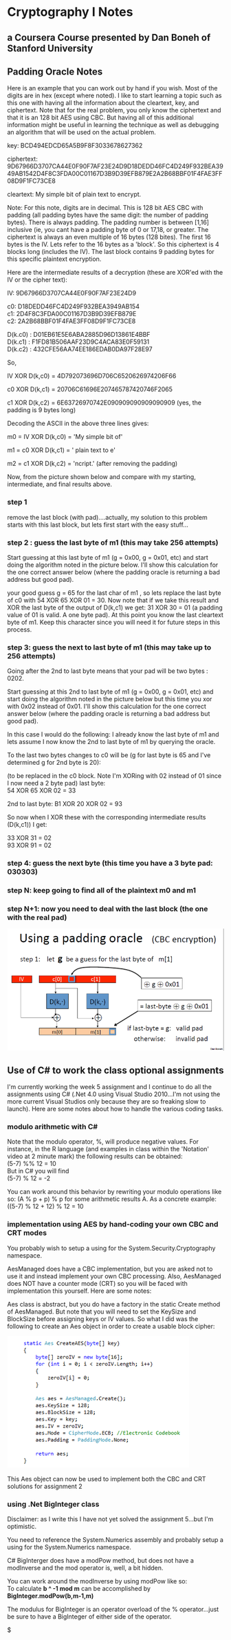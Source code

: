 # Cryptography I Notes

## a Coursera Course presented by Dan Boneh of Stanford University

## Padding Oracle Notes

Here is an example that you can work out by hand if you wish. Most of the digits are in hex (except where noted).
I like to start learning a topic such as this one with having all the information about the cleartext, key, and ciphertext. Note that for the real problem, you only know the ciphertext and that it is an 128 bit AES using CBC. But having all of this additional information might be useful in learning the technique as well as debugging an algorithm that will be used on the actual problem.

key: BCD494EDCD65A5B9F8F3033678627362

ciphertext: 9D67966D3707CA44E0F90F7AF23E24D9D18DEDD46FC4D249F932BEA3949AB1542D4F8C3FDA00C01167D3B9D39EFB879E2A2B68BBF01F4FAE3FF08D9F1FC73CE8

cleartext: My simple bit of plain text to encrypt.

Note: For this note, digits are in decimal. This is 128 bit AES CBC with padding (all padding bytes have the same digit: the number of padding bytes).
      There is always padding. The padding number is between [1,16] inclusive (ie, you cant have a padding byte of 0 or 17,18, or greater.
      The ciphertext is always an even multiple of 16 bytes (128 bites). The first 16 bytes is the IV. Lets refer to the 16 bytes as a 'block'.
      So this ciphertext is 4 blocks long (includes the IV). The last block contains 9 padding bytes for this specific plaintext encryption.

Here are the intermediate results of a decryption (these are XOR'ed with the IV or the cipher text):

IV: 9D67966D3707CA44E0F90F7AF23E24D9  

c0: D18DEDD46FC4D249F932BEA3949AB154  
c1: 2D4F8C3FDA00C01167D3B9D39EFB879E  
c2: 2A2B68BBF01F4FAE3FF08D9F1FC73CE8  

D(k.c0) : D01EB61E5E6ABA2885D96D13861E4BBF  
D(k.c1) : F1FD81B506AAF23D9C4ACA83E0F59131  
D(k.c2) : 432CFE56AA74EE186EDAB0DA97F28E97  

So,

IV XOR D(k,c0) = 4D792073696D706C6520626974206F66  

c0 XOR D(k,c1) = 20706C61696E207465787420746F2065  

c1 XOR D(k,c2) = 6E63726970742E090909090909090909  (yes, the padding is 9 bytes long)  


Decoding the ASCII in the above three lines gives:

m0 = IV XOR D(k,c0) = 'My simple bit of'  

m1 = c0 XOR D(k,c1) = ' plain text to e'  

m2 = c1 XOR D(k,c2) = 'ncript.'  (after removing the padding)


Now, from the picture shown below and compare with my starting, intermediate, and final results above.


### step 1

remove the last block (with pad)....actually, my solution to this problem starts with this last block, but lets first start with the easy stuff...

### step 2 : guess the last byte of m1 (this may take 256 attempts)

Start guessing at this last byte of m1 (g = 0x00, g = 0x01, etc) and start doing the algorithm noted in the picture below. I'll show this calculation for the one correct answer below (where the padding oracle is returning a bad address but good pad).

your good guess g = 65 for the last char of m1 , so lets replace the last byte of c0 with
54 XOR 65 XOR 01 = 30. Now note that if we take this result and XOR  the last byte of the output of D(k,c1) we get:
31 XOR 30 = 01 (a padding value of 01 is valid. A one byte pad). At this point you know the last cleartext byte of m1. Keep this character since you will need it for future steps in this process.

### step 3: guess the next to last byte of m1 (this may take up to 256 attempts)

Going after the 2nd to last byte means that your pad will be two bytes : 0202.

Start guessing at this 2nd to last byte of m1 (g = 0x00, g = 0x01, etc) and start doing the algorithm noted in the picture below but this time you xor with 0x02 instead of 0x01. I'll show this calculation for the one correct answer below (where the padding oracle is returning a bad address but good pad).

In this case I would do the following: I already know the last byte of m1 and lets assume I now know the 2nd to last byte of m1 by querying the oracle.

To the last two bytes changes to c0 will be (g for last byte is 65 and I've determined g for 2nd byte is 20): 

(to be replaced in the c0 block. Note I'm XORing with 02 instead of 01 since I now need a 2 byte pad)
last byte:  
54 XOR 65 XOR 02 = 33

2nd to last byte: B1 XOR 20 XOR 02 = 93

So now when I XOR these with the corresponding intermediate results (D(k,c1)) I get:

33 XOR 31 = 02  
93 XOR 91 = 02  

### step 4: guess the next byte (this time you have a 3 byte pad: 030303)

### step N: keep going to find all of the plaintext m0 and m1

### step N+1: now you need to deal with the last block (the one with the real pad)

![alt text](https://github.com/pmPartch/CryptoI/raw/master/CBC_decode.PNG "AES with CBC")

## Use of C# to work the class optional assignments

I'm currently working the week 5 assignment and I continue to do all the assignments using C# (.Net 4.0 using Visual Studio 2010...I'm not using the more current Visual Studios only because they are so freaking slow to launch). Here are some notes about how to handle the various coding tasks.

### modulo arithmetic with C\#

Note that the modulo operator, %, will produce negative values. For instance, in the R language (and examples in class within the 'Notation' video at 2 minute mark) the following results can be obtained:  
(5-7) %% 12 = 10  
But in C# you will find  
(5-7) % 12 = -2  

You can work around this behavior by rewriting your modulo operations like so: (A % p + p) % p for some arithmetic results A. As a concrete example:  
((5-7) % 12 + 12) % 12 = 10

### implementation using AES by hand-coding your own CBC and CRT modes

You probably wish to setup a using for the System.Security.Cryptography namespace.

AesManaged does have a CBC implementation, but you are asked not to use it and instead implement your own CBC processing. Also, AesManaged does NOT have a counter mode (CRT) so you will be faced with implementation this yourself. Here are some notes:

Aes class is abstract, but you do have a factory in the static Create method of AesManaged.
But note that you will need to set the KeySize and BlockSize before assigning keys or IV values. So what I did was the following to create an Aes object in order to create a usable block cipher:

![alt text](https://github.com/pmPartch/CryptoI/raw/master/aes_factory.PNG "Aes Factory")

This Aes object can now be used to implement both the CBC and CRT solutions for assignment 2

### using .Net BigInteger class

Disclaimer: as I write this I have not yet solved the assignment 5...but I'm optimistic.

You need to reference the System.Numerics assembly and probably setup a using for the System.Numerics namespace.

C# BigInterger does have a modPow method, but does not have a modInverse and the mod operator is, well, a bit hidden.

You can work around the modInverse by using modPow like so:  
To calculate  __b ^ -1 mod m__ can be accomplished by __BigInteger.modPow(b,m-1,m)__

The modulus for BigInteger is an operator overload of the % operator...just be sure to have a BigInteger of either side of the operator.

$
